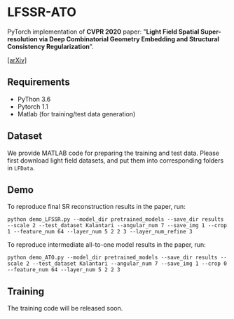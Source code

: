 # LFSSR-ATO
PyTorch implementation of **CVPR 2020** paper: "**Light Field Spatial Super-resolution via Deep Combinatorial Geometry Embedding and Structural Consistency Regularization**". 

[[arXiv]](https://arxiv.org/pdf/2004.02215.pdf)

## Requirements
- PyThon 3.6
- Pytorch 1.1
- Matlab (for training/test data generation)

## Dataset
We provide MATLAB code for preparing the training and test data. Please first download light field datasets, and put them into corresponding folders in `LFData`.

## Demo
To reproduce final SR reconstruction results in the paper, run:

```
python demo_LFSSR.py --model_dir pretrained_models --save_dir results --scale 2 --test_dataset Kalantari --angular_num 7 --save_img 1 --crop 1 --feature_num 64 --layer_num 5 2 2 3 --layer_num_refine 3
```

To reproduce intermediate all-to-one model results in the paper, run:
```
python demo_ATO.py --model_dir pretrained_models --save_dir results --scale 2 --test_dataset Kalantari --angular_num 7 --save_img 1 --crop 0 --feature_num 64 --layer_num 5 2 2 3
```

## Training
The training code will be released soon.
